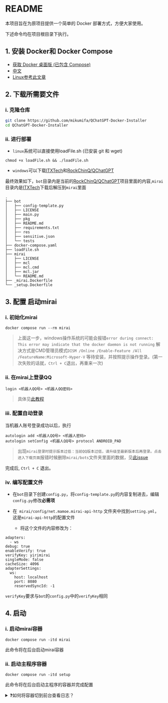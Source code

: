 # README


本项目旨在为原项目提供一个简单的 Docker 部署方式，方便大家使用。

下述命令均在项目根目录下执行。



## 1. 安装 Docker和 Docker Compose

- [获取 Docker 桌面版 (已包含 Compose)](https://docs.docker.com/get-docker/)
- [中文](https://dockerdocs.cn/get-docker/index.html)
- [Linux参考此文章](https://blog.csdn.net/Hilaph/article/details/124295252)

## 2. 下载所需要文件

### i. 克隆仓库

```bash
git clone https://github.com/mikumifa/QChatGPT-Docker-Installer
cd QChatGPT-Docker-Installer
```

### ii. 进行部署

- `linux`系统可以直接使用loadFile.sh (已安装 git 和 wget)
```
chmod +x loadFile.sh && ./loadFile.sh 
```

- `windows`可以下载[ITXTech](https://github.com/iTXTech/mirai-console-loader/releases/download/v2.1.2/mcl-2.1.2.zip)和[RockChinQ/QChatGPT](https://github.com/RockChinQ/QChatGPT)

最终效果如下，`bot`目录内是当前的[RockChinQ/QChatGPT](https://github.com/RockChinQ/QChatGPT)项目里面的内容,`mirai`目录内是[ITXTech](https://github.com/iTXTech/mirai-console-loader/releases/download/v2.1.2/mcl-2.1.2.zip)下载后解压到`mirai`里面

```
.
├── bot
│   ├── config-template.py
│   ├── LICENSE
│   ├── main.py
│   ├── pkg
│   ├── README.md
│   ├── requirements.txt
│   ├── res
│   ├── sensitive.json
│   └── tests
├── docker-compose.yaml
├── loadFile.sh
├── mirai
│   ├── LICENSE
│   ├── mcl
│   ├── mcl.cmd
│   ├── mcl.jar
│   └── README.md
├── _mirai.Dockerfile
└── _setup.Dockerfile
```
## 3. 配置 启动mirai

### i. 初始化mirai

```
docker compose run --rm mirai
```
> 上面这一步，windows操作系统的可能会报错`error during connect: This error may indicate that the docker daemon is not running` 
> 解决方式是CMD管理员模式`DISM /Online /Enable-Feature /All /FeatureName:Microsoft-Hyper-V`
等待安装，并按照提示操作登录。(第一次失败的话就，`Ctrl + C`退出，再重来一次)

### ii. 在mirai上登录QQ

```
login <机器人QQ号> <机器人QQ密码>
```
> 具体见[此教程](https://yiri-mirai.wybxc.cc/tutorials/01/configuration#4-%E7%99%BB%E5%BD%95-qq)

### iii. 配置自动登录

当机器人账号登录成功以后，执行
```
autologin add <机器人QQ号> <机器人密码>
autologin setConfig <机器人QQ号> protocol ANDROID_PAD
```

>出现`mirai登录时提示版本过低：当前QQ版本过低，请升级至最新版本后再登录。点击进入下载页面`报错时候删除`mirai/bots`文件夹里面的数据，见[此issue](https://github.com/RockChinQ/QChatGPT/issues/38)

完成后, `Ctrl + C` 退出。

### iv. 编写配置文件

- 在`bot`目录下创建`config.py`，将`config-template.py`的内容复制进去，编辑`config.py`修改**必需项**
- 在` mirai/config/net.mamoe.mirai-api-http` 文件夹中找到`setting.yml`，这是`mirai-api-http`的配置文件

  - 将这个文件的内容修改为：
```
adapters:
  - ws
debug: true
enableVerify: true
verifyKey: yirimirai
singleMode: false
cacheSize: 4096
adapterSettings:
  ws:
    host: localhost
    port: 8080
    reservedSyncId: -1
```
`verifyKey`要求与`bot`的`config.py`中的`verifyKey`相同
## 4. 启动

### i. 启动mirai容器
```
docker compose run -itd mirai
```
此命令将在后台启动mirai容器

### ii. 启动主程序容器
```
docker compose run -itd setup
```
此命令将在后台启动主程序的容器并完成配置

<details>
<summary>❓如何将容器切到前台查看日志？</summary>

查看容器进程
```
docker ps
```
在输出中查看容器的ID，例如：
```
root@docker-test:~# docker ps
CONTAINER ID   IMAGE                             COMMAND                  CREATED              STATUS              PORTS     NAMES
f633b8c1051c   qchatgpt-docker-installer-setup   "/bin/sh -c 'python …"   About a minute ago   Up About a minute             qchatgpt-docker-installer_setup_run_998f5335ab18
227e44d7d5a2   qchatgpt-docker-installer-mirai   "/bin/sh -c 'java -j…"   2 minutes ago        Up 2 minutes                  qchatgpt-docker-installer_mirai_run_c6c8f60da3aa
```
若要切换到主程序控制台，请查看`IMAGE`名为`qchatgpt-docker-installer-setup`的容器的`CONTAINER ID`，在这里是`f633b8c1051c`，于是使用以下命令将其切到前台：
```
docker attach f633b
```
这是便可以看到主程序的控制台，查看mirai控制台同理  

如需将其切到后台运行，请使用组合键`Ctrl+P+Q`
```
root@docker-test:~# docker attach f633b
[2022-12-18 07:00:27.247] manager.py (173) - [INFO] : [person_1010553892]发送消息:2
[2022-12-18 07:00:27.248] util.py (67) - [INFO] : message='Request to OpenAI API' method=post path=https://api.openai.com/v1/completions
[2022-12-18 07:00:29.629] util.py (67) - [INFO] : message='OpenAI API response' path=https://api.openai.com/v1/completions processing_ms=872 request_id=6d9f172ce9c1b3f315aa59dc09333836 response_code=200
[2022-12-18 07:00:29.631] manager.py (195) - [INFO] : 回复[person_1010553892]消息:我不明白你的意思。输入!help获取帮助
read escape sequence
root@docker-test:~#
```
</details>
